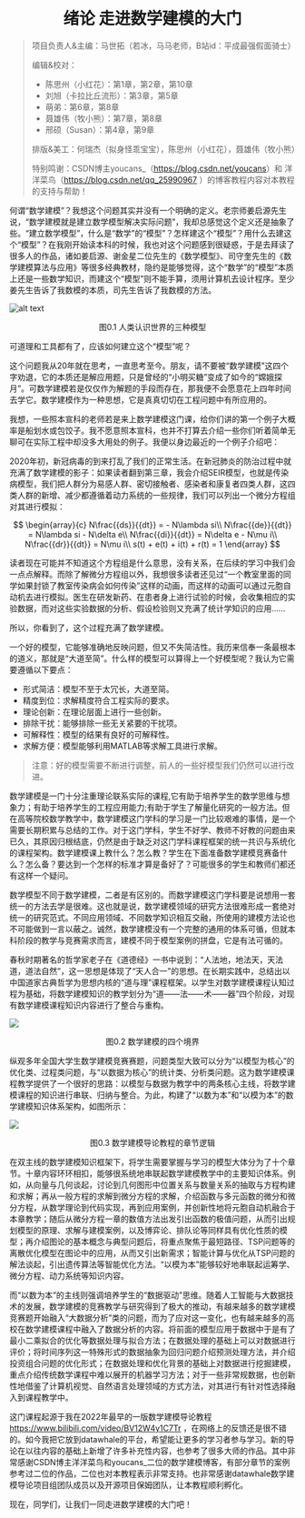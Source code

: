 <center><h1>绪论 走进数学建模的大门</h1></center>

> 项目负责人&主编：马世拓（若冰，马马老师，B站id：平成最强假面骑士）
>
> 编辑&校对：
>
> - 陈思州（小红花）：第1章，第2章，第10章
> - 刘旭（卡拉比丘流形）：第3章，第5章
> - 萌弟：第6章，第8章
> - 聂雄伟（牧小熊）：第7章，第8章
> - 邢硕（Susan）：第4章，第9章
>
> 排版&美工：何瑞杰（拟身怪乖宝宝），陈思州（小红花），聂雄伟（牧小熊）
>
> 特别鸣谢：CSDN博主youcans_（<https://blog.csdn.net/youcans>）和 洋洋菜鸟（<https://blog.csdn.net/qq_25990967>
> ）的博客教程内容对本教程的支持与帮助！

何谓“数学建模”？我想这个问题其实并没有一个明确的定义。老宗师姜启源先生说，“数学建模就是建立数学模型解决实际问题”，我却总感觉这个定义还是抽象了些。“建立数学模型”，什么是“数学”的“模型”？怎样建这个“模型”？用什么去建这个“模型”？在我刚开始读本科的时候，我也对这个问题感到很疑惑，于是去拜读了很多人的作品，诸如姜启源、谢金星二位先生的《数学模型》、司守奎先生的《数学建模算法与应用》等很多经典教材，隐约是能够觉得，这个“数学”的“模型”本质上还是一些数学知识，而建这个“模型”则不能手算，须用计算机去设计程序。至少姜先生告诉了我数模的本质，司先生告诉了我数模的方法。

![alt text](image.png)

<center>图0.1 人类认识世界的三种模型 </center>

可道理和工具都有了，应该如何建立这个“模型”呢？

这个问题我从20年就在思考，一直思考至今。朋友，请不要被“数学建模”这四个字劝退，它的本质还是解应用题，只是曾经的“小明买糖”变成了如今的“嫦娥探月”。可数学建模若是仅仅作为解题的手段而存在，那我便不会愿意花上四年时间去学它。数学建模作为一种思想，它是真真切切在工程问题中有所应用的。

我想，一些照本宣科的老师若是来上数学建模这门课，给你们讲的第一个例子大概率是船划水或包饺子。我不愿意照本宣科，也并不打算去介绍一些你们听着简单无聊可在实际工程中却没多大用处的例子。我便以身边最近的一个例子介绍吧：

2020年初，新冠病毒的到来打乱了我们的正常生活。在新冠肺炎的防治过程中就充满了数学建模的影子：如果读者翻到第三章，我会介绍SEIR模型，也就是传染病模型，我们把人群分为易感人群、密切接触者、感染者和康复者四类人群，这四类人群的新增、减少都遵循着动力系统的一些规律，我们可以列出一个微分方程组对其进行模拟：

$$
\begin{array}{c}
N\frac{{ds}}{{dt}} = - N\lambda si\\
N\frac{{de}}{{dt}} = N\lambda si - N\delta e\\
N\frac{{di}}{{dt}} = N\delta e - N\mu i\\
N\frac{{dr}}{{dt}} = N\mu i\\
s(t) + e(t) + i(t) + r(t) = 1
\end{array}
$$

读者现在可能并不知道这个方程组是什么意思，没有关系，在后续的学习中我们会一点点解释。而除了解微分方程组以外，我想很多读者还见过“一个教室里面的同学如果封锁了教室传染病会如何传染”这样的动画，而这样的动画可以通过元胞自动机去进行模拟。医生在研发新药、在患者身上进行试验的时候，会收集相应的实验数据，而对这些实验数据的分析、假设检验则又充满了统计学知识的应用……

所以，你看到了，这个过程充满了数学建模。

一个好的模型，它能够准确地反映问题，但又不失简洁性。我历来信奉一条最根本的道义，那就是“大道至简”。什么样的模型可以算得上一个好模型呢？我认为它需要遵循以下要点：

- 形式简洁：模型不至于太冗长，大道至简。
- 精度到位：求解精度符合工程实际的要求。
- 理论创新：在理论层面上进行一些创新。
- 排除干扰：能够排除一些无关紧要的干扰项。
- 可解释性：模型的结果有良好的可解释性。
- 求解方便：模型能够利用MATLAB等求解工具进行求解。

> 注意：好的模型需要不断进行调整，前人的一些好模型我们仍然可以进行改进。

数学建模是一门十分注重理论联系实际的课程,它有助于培养学生的数学思维与想象力；有助于培养学生的工程应用能力;有助于学生了解量化研究的一般方法。但在高等院校数学教学中，数学建模这门学科的学习是一门比较艰难的事情，是一个需要长期积累与总结的工作。对于这门学科，学生不好学、教师不好教的问题由来已久，其原因归根结底，仍然是由于缺乏对这门学科课程框架的统一共识与系统化的课程架构。数学建模课上教什么？怎么教？学生在下面准备数学建模竞赛备什么？怎么备？要达到一个怎样的标准才算是备好了？可能很多的学生和教师们都还有这样一个疑问。

数学模型不同于数学建模，二者是有区别的。而数学建模这门学科要是说想用一套统一的方法去学是很难。这也就是说，数学建模领域的研究方法很难形成一套绝对统一的研究范式。不同应用领域、不同数学知识相互交融，所使用的建模方法论也不可能做到一言以蔽之。诚然，数学建模没有一个完整的通用的体系可循，但就本科阶段的教学与竞赛需求而言，建模不同于模型案例的拼盘，它是有法可循的。

春秋时期著名的哲学家老子在《道德经》一书中说到：“人法地，地法天，天法道，道法自然”，这一思想是体现了“天人合一”的思想。在长期实践中，总结出以中国道家古典哲学为思想内核的“道与理”课程框架。以学生对数学建模课程认知过程为基础，将数学建模知识的教学划分为“道——法——术——器”四个阶段，对现有数学建模课程知识内容进行了整合与重构。

![](image-1.png)

<center>图0.2 数学建模的四个境界 </center>

纵观多年全国大学生数学建模竞赛赛题，问题类型大致可以分为“以模型为核心”的优化类、过程类问题，与“以数据为核心”的统计类、分析类问题。这为数学建模课程教学提供了一个很好的思路：以模型与数据为教学中的两条核心主线，将数学建模课程的知识进行串联、归纳与整合。为此，构建了“以数为本”和“以模为本”的数学建模知识体系架构，如图所示：

![](image-2.png)

<center>图0.3 数学建模导论教程的章节逻辑 </center>

在双主线的数学建模知识框架下，将学生需要掌握与学习的模型大体分为了十个章节。十章内容环环相扣，能够很系统地串联起数学建模教学中的主要知识体系。例如，从向量与几何谈起，讨论到几何图形中位置关系与数量关系的抽取与方程构建和求解；再从一般方程的求解到微分方程的求解，介绍函数与多元函数的微分和微分方程，从数学理论到代码实现，再到应用案例，并创新性地将元胞自动机融合于本章教学；随后从微分方程一章的数值方法出发引出函数的极值问题，从而引出规划模型的原理、求解与建模案例，以及博弈论、排队论等同样具有优化性质的模型；再介绍图论的基本概念与典型问题后，将重点聚焦于最短路径、TSP问题等的离散优化模型在图论中的应用，从而又引出新需求；智能计算与优化从TSP问题的解法谈起，引出遗传算法等智能优化方法。“以模为本”能够较好地串联起运筹学、微分方程、动力系统等知识内容。

而“以数为本”的主线则强调培养学生的“数据驱动”思维。随着人工智能与大数据技术的发展，数学建模的竞赛教学与研究得到了极大的推动，有越来越多的数学建模竞赛题开始融入“大数据分析”类的问题，而为了应对这一变化，也有越来越多的高校在数学建模课程中融入了数据分析的内容。将前面的模型应用于数据中于是有了最小二乘拟合的优化等数据处理与拟合方法；在数据处理的基础上可以对数据进行评价；将时间序列这一特殊形式的数据抽象为回归问题介绍预测处理方法，并介绍投资组合问题的优化形式；在数据处理和优化背景的基础上对数据进行挖掘建模，重点介绍传统数学课程中难以展开的机器学习方法；对于一些非常规数据，也创新性地借鉴了计算机视觉、自然语言处理领域的方式方法，对其进行有针对性选择融入到课程教学中。

这门课程起源于我在2022年最早的一版数学建模导论教程<https://www.bilibili.com/video/BV12W4y1C7Tr>
，在网络上的反馈还是很不错的。如今我把它放到datawhale的平台，希望能让更多的学习者参与学习。新的导论在以往内容的基础上新增了许多补充性内容，也参考了很多大师的作品。其中非常感谢CSDN博主洋洋菜鸟和youcans_二位的数学建模博客，有部分章节的案例参考过二位的作品，二位也对本教程表示非常支持。也非常感谢datawhale数学建模导论项目组团队成员以及开源项目保姆团队，让本教程顺利孵化。

现在，同学们，让我们一同走进数学建模的大门吧！
